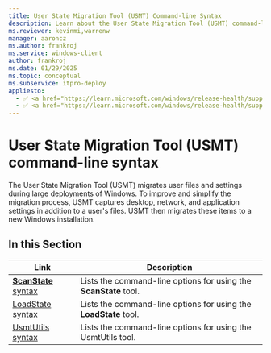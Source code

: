 ```yaml
---
title: User State Migration Tool (USMT) Command-line Syntax
description: Learn about the User State Migration Tool (USMT) command-line syntax for using the **ScanState** tool, **LoadState** tool, and UsmtUtils tool.
ms.reviewer: kevinmi,warrenw
manager: aaroncz
ms.author: frankroj
ms.service: windows-client
author: frankroj
ms.date: 01/29/2025
ms.topic: conceptual
ms.subservice: itpro-deploy
appliesto:
  - ✅ <a href="https://learn.microsoft.com/windows/release-health/supported-versions-windows-client" target="_blank">Windows 11</a>
  - ✅ <a href="https://learn.microsoft.com/windows/release-health/supported-versions-windows-client" target="_blank">Windows 10</a>
---
```


# User State Migration Tool (USMT) command-line syntax

The User State Migration Tool (USMT) migrates user files and settings during large deployments of Windows. To improve and simplify the migration process, USMT captures desktop, network, and application settings in addition to a user's files. USMT then migrates these items to a new Windows installation.

## In this Section

| Link | Description |
|--- |--- |
|[**ScanState** syntax](usmt-scanstate-syntax.md)|Lists the command-line options for using the **ScanState** tool.|
|[LoadState syntax](usmt-loadstate-syntax.md)|Lists the command-line options for using the **LoadState** tool.|
|[UsmtUtils syntax](usmt-utilities.md)|Lists the command-line options for using the UsmtUtils tool.|
